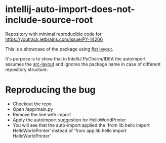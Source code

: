 # intellij-auto-import-does-not-include-source-root
Repository with minimal reproducible code for https://youtrack.jetbrains.com/issue/PY-14206

This is a showcase of the package using [flat layout](https://setuptools.pypa.io/en/latest/userguide/package_discovery.html#flat-layout).

It's purpose is to show that in IntelliJ PyCharm/IDEA the autoimport assumes the [src-layout](https://setuptools.pypa.io/en/latest/userguide/package_discovery.html#src-layout)
and ignores the package name in case of different repository structure.

# Reproducing the bug
 * Checkout the repo
 * Open /app/main.py 
 * Remove the line with import
 * Apply the autoimport suggestion for HelloWorldPrinter
 * You will see that the auto-import applied the 'from lib.hello import HelloWorldPrinter' instead of 'from app.lib.hello import HelloWorldPrinter'
